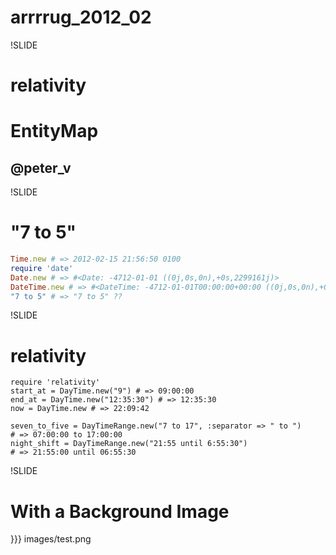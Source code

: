 # arrrrug_2012_02

!SLIDE

# relativity
# EntityMap

## @peter_v

!SLIDE

# "7 to 5"

``` ruby
Time.new # => 2012-02-15 21:56:50 0100
require 'date'
Date.new # => #<Date: -4712-01-01 ((0j,0s,0n),+0s,2299161j)>
DateTime.new # => #<DateTime: -4712-01-01T00:00:00+00:00 ((0j,0s,0n),+0s,2299161j)>
"7 to 5" # => "7 to 5" ??
```
!SLIDE

# relativity

```
require 'relativity'
start_at = DayTime.new("9") # => 09:00:00
end_at = DayTime.new("12:35:30") # => 12:35:30
now = DayTime.new # => 22:09:42

seven_to_five = DayTimeRange.new("7 to 17", :separator => " to ")
# => 07:00:00 to 17:00:00
night_shift = DayTimeRange.new("21:55 until 6:55:30")
# => 21:55:00 until 06:55:30
```
!SLIDE

# With a Background Image

}}} images/test.png
